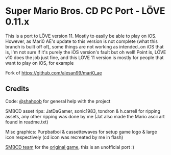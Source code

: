 # Super Mario Bros. CD PC Port - LÖVE 0.11.x

This is a port to LÖVE version 11. Mostly to easily be able to play on iOS. However, as Mari0 AE's update to this version is not complete (what this branch is built off of), some things are not working as intended..on iOS that is, I'm not sure if it's purely the iOS version's fault but oh well! Point is, LÖVE v10 does the job just fine, and this LÖVE 11 version is mostly for people that want to play on iOS, for example

Fork of https://github.com/alesan99/mari0_ae


## Credits

Code: [@shahoob](https://github.com/shahoob) for general help with the project

SMBCD asset rips: JatDaGamer, sonic1983, tondron & h.carrell for ripping assets, any other ripping was done by me (Jat also made the Mario ascii art found in readme.txt)

Misc graphics: Purpbatboi & cassettewaves for setup game logo & large icon respectively (cd icon was recreated by me in flash)

[SMBCD team](https://famicomcd.github.io/smbcd/smbcdteam.html) for the [original game](https://famicomcd.github.io/smbcd.html), this is an unofficial port :)
